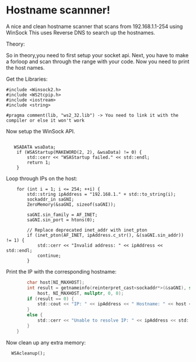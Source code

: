 # Hostname scannner!


A nice and clean hostname scanner that scans from 192.168.1.1-254 using WinSock
This uses Reverse DNS to search up the hostnames.

Theory:

So in theory,you need to first setup your socket api.
Next, you have to make a forloop and scan through the range with your code.
Now you need to print the host names.

Get the Libraries:

```
#include <Winsock2.h>
#include <WS2tcpip.h>
#include <iostream>
#include <string>

#pragma comment(lib, "ws2_32.lib") -> You need to link it with the compiler or else it won't work
```
Now setup the WinSock API.
```

   WSADATA wsaData;
    if (WSAStartup(MAKEWORD(2, 2), &wsaData) != 0) {
        std::cerr << "WSAStartup failed." << std::endl;
        return 1;
    }

```

Loop through IPs on the host:
```
    for (int i = 1; i <= 254; ++i) {
        std::string ipAddress = "192.168.1." + std::to_string(i);
        sockaddr_in saGNI;
        ZeroMemory(&saGNI, sizeof(saGNI));

        saGNI.sin_family = AF_INET;
        saGNI.sin_port = htons(0);

        // Replace deprecated inet_addr with inet_pton
        if (inet_pton(AF_INET, ipAddress.c_str(), &(saGNI.sin_addr)) != 1) {
            std::cerr << "Invalid address: " << ipAddress << std::endl;
            continue;
        }
```

Print the IP with the corresponding hostname:
```c
        char host[NI_MAXHOST];
        int result = getnameinfo(reinterpret_cast<sockaddr*>(&saGNI), sizeof(saGNI),
            host, NI_MAXHOST, nullptr, 0, 0);
        if (result == 0) {
            std::cout << "IP: " << ipAddress << " Hostname: " << host << std::endl;
        }
        else {
            std::cerr << "Unable to resolve IP: " << ipAddress << std::endl;
        }
    }
```

  Now clean up any extra memory:
``` 
  WSAcleanup();
```
  
